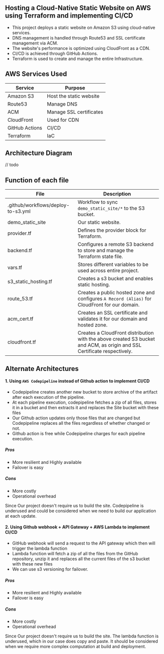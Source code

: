 ## Hosting a Cloud-Native Static Website on AWS using Terraform and implementing CI/CD 

- This project deploys a static website on Amazon S3 using cloud-native services. 
- DNS management is handled through Route53 and SSL certificate management via ACM. 
- The website's performance is optimized using CloudFront as a CDN. 
- CI/CD is achieved through GitHub Actions.
- Terraform is used to create and manage the entire Infrastructure.

## AWS Services Used 

| Service        | Purpose                 |
| -------------- | ----------------------- |
| Amazon S3      | Host the static website |
| Route53        | Manage DNS              |
| ACM            | Manage SSL certificates |
| CloudFront     | Used for CDN            |
| GitHub Actions | CI/CD                   |
| Terraform | IaC                          |

## Architecture Diagram
// todo
## Function of each file 

| File                               | Description                                                                                                            |
| ---------------------------------- | ---------------------------------------------------------------------------------------------------------------------- |
| .github/workflows/deploy-to-s3.yml | Workflow to sync `demo_static_site/*` to the S3 bucket.                                                                |
| demo_static_site                   | Our static website.                                                                                                    |
| provider.tf                        | Defines the provider block for Terraform.                                                                              |
| backend.tf                         | Configures a remote S3 backend to store and manage the Terraform state file.                                           |
| vars.tf                            | Stores different variables to be used across entire project.                                                           |
| s3_static_hosting.tf               | Creates a s3 bucket and enables static hosting.                                                                        |
| route_53.tf                        | Creates a public hosted zone and configures `A Record (Alias)` for CloudFront for our domain.                          |
| acm_cert.tf                        | Creates an SSL certificate and validates it for our domain and hosted zone.                                            |
| cloudfront.tf                      | Creates a CloudFront distribution with the above created S3 bucket and ACM, as origin and SSL Certificate respectively. |

## Alternate Architectures 
#### 1. Using `AWS Codepipeline` instead of Github action to implement CI/CD
- Codepipeline creates another new bucket to store archive of the artifact after each execution of the pipeline.
- At each pipeline execution, codepipeline fetches a zip of all files, stores it in a bucket and then extracts it and replaces the Site bucket with these files 
- Our Github action updates only those files that are changed but Codepipeline replaces all the files regardless of whether changed or not. 
- Github action is free while Codepipeline charges for each pipeline execution.
##### Pros
- More resilient and Highly available
- Failover is easy 

##### Cons 
- More costly 
- Operational overhead

Since Our project doesn't require us to build the site. Codepipeline is underused and could be considered when we need to build our application at each update. 

#### 2. Using Github webhook + API Gateway + AWS Lambda to implement CI/CD
- GitHub webhook will send a request to the API gateway which then will trigger the lambda function
- Lambda function will fetch a zip of all the files from the GitHub repository, unzip it and replaces all the current files of the s3 bucket with these new files 
- We can use s3 versioning for failover. 

##### Pros
- More resilient and Highly available
- Failover is easy 

##### Cons 
- More costly 
- Operational overhead 

Since Our project doesn't require us to build the site. The lambda function is underused, which in our case does copy and paste. It should be considered when we require more complex computation at build and deployment.
